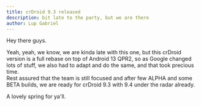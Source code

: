 ```yaml
---
title: crDroid 9.3 released
description: bit late to the party, but we are there
author: Lup Gabriel
---
```


Hey there guys. 

Yeah, yeah, we know, we are kinda late with this one, but this crDroid version is a full rebase on top of Android 13 QPR2, so as Google changed lots of stuff, we also had to adapt and do the same, and that took precious time.  
Rest assured that the team is still focused and after few ALPHA and some BETA builds, we are ready for crDroid 9.3 with 9.4 under the radar already.  

A lovely spring for ya'll.

